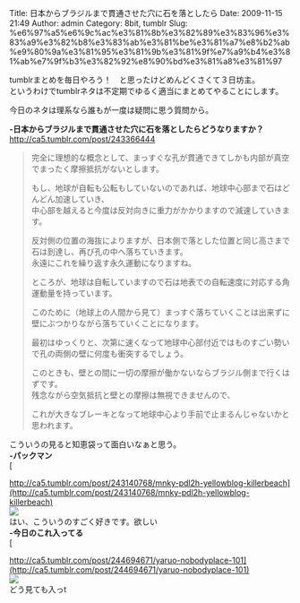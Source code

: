 Title: 日本からブラジルまで貫通させた穴に石を落としたら
Date: 2009-11-15 21:49
Author: admin
Category: 8bit, tumblr
Slug: %e6%97%a5%e6%9c%ac%e3%81%8b%e3%82%89%e3%83%96%e3%83%a9%e3%82%b8%e3%83%ab%e3%81%be%e3%81%a7%e8%b2%ab%e9%80%9a%e3%81%95%e3%81%9b%e3%81%9f%e7%a9%b4%e3%81%ab%e7%9f%b3%e3%82%92%e8%90%bd%e3%81%a8%e3%81%97

tumblrまとめを毎日やろう！　と思ったけどめんどくさくて３日坊主。  
というわけでtumblrネタは不定期でゆるく適当にまとめてやることにします。

今日のネタは理系なら誰もが一度は疑問に思う質問から。

<!--more-->  
**-日本からブラジルまで貫通させた穴に石を落としたらどうなりますか？**  
<http://ca5.tumblr.com/post/243366444>

> 完全に理想的な概念として、まっすぐな孔が貫通できてしかも内部が真空でまったく摩擦抵抗がないとします。  
>
> もし、地球が自転も公転もしていないのであれば、地球中心部まで石はどんどん加速していき、  
>  中心部を越えると今度は反対向きに重力がかかりますので減速していきます。  
>
> 反対側の位置の海抜によりますが、日本側で落とした位置と同じ高さまで石は到達し、再び孔の中へ落ちていきます。  
>  永遠にこれを繰り返す永久運動になりますね。  
>
> ところが、地球は自転していますので石は地表での自転速度に対応する角運動量を持っています。  
>
> このために（地球上の人間から見て）まっすぐ落ちていくことは出来ずに壁にぶつかりながら落ちていくことになります。  
>
> 最初はゆっくりと、次第に速くなって地球中心部付近ではものすごい勢いで孔の両側の壁に何度も衝突するでしょう。  
>
> このときも、壁との間に一切の摩擦が働かないならブラジル側まで行くはずです。  
>  残念ながら空気抵抗と壁との摩擦は無視できませんので、  
>
> これが大きなブレーキとなって地球中心より手前で止まるんじゃないかと思われます。

こういうの見ると知恵袋って面白いなぁと思う。  
**-パックマン**  
[  

http://ca5.tumblr.com/post/243140768/mnky-pdl2h-yellowblog-killerbeach](http://ca5.tumblr.com/post/243140768/mnky-pdl2h-yellowblog-killerbeach)  
![](http://23.media.tumblr.com/XtMrF7ZxRocm5helGhPVR9bKo1_400.jpg)  
はい、こういうのすごく好きです。欲しい  
**-今日のこれ入ってる**  
[  

http://ca5.tumblr.com/post/244694671/yaruo-nobodyplace-101](http://ca5.tumblr.com/post/244694671/yaruo-nobodyplace-101)  
![](http://13.media.tumblr.com/tumblr_kt4oh8yK0X1qz7bbqo1_400.jpg)  
どう見ても入っt
